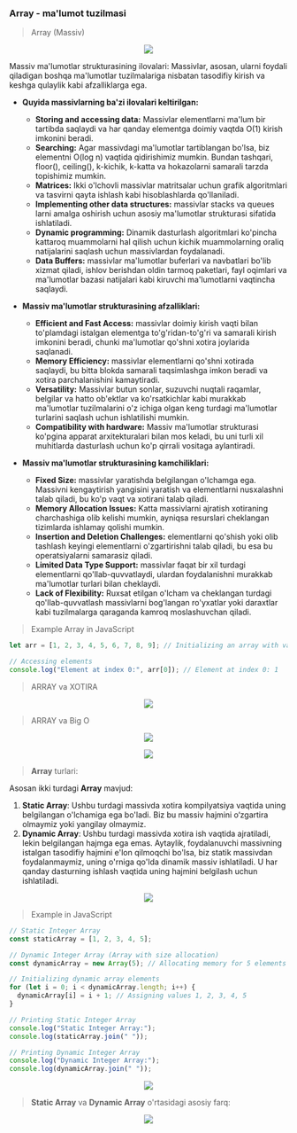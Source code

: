 ### Array - ma'lumot tuzilmasi

> Array (Massiv)

<p align="center">
<img src="../images/array.png">
</p>

Massiv ma'lumotlar strukturasining ilovalari:
Massivlar, asosan, ularni foydali qiladigan boshqa ma'lumotlar tuzilmalariga
nisbatan tasodifiy kirish va keshga qulaylik kabi afzalliklarga ega.

- **Quyida massivlarning ba'zi ilovalari keltirilgan:**

  - **Storing and accessing data:** Massivlar elementlarni ma'lum bir tartibda saqlaydi
    va har qanday elementga doimiy vaqtda O(1) kirish imkonini beradi.
  - **Searching:** Agar massivdagi ma'lumotlar tartiblangan bo'lsa, biz elementni O(log n)
    vaqtida qidirishimiz mumkin. Bundan tashqari, floor(), ceiling(), k-kichik, k-katta va
    hokazolarni samarali tarzda topishimiz mumkin.
  - **Matrices:** Ikki o'lchovli massivlar matritsalar uchun grafik algoritmlari va tasvirni
    qayta ishlash kabi hisoblashlarda qo'llaniladi.
  - **Implementing other data structures:** massivlar stacks va queues larni amalga oshirish
    uchun asosiy ma'lumotlar strukturasi sifatida ishlatiladi.
  - **Dynamic programming:** Dinamik dasturlash algoritmlari ko'pincha kattaroq muammolarni
    hal qilish uchun kichik muammolarning oraliq natijalarini saqlash uchun massivlardan foydalanadi.
  - **Data Buffers:** massivlar ma'lumotlar buferlari va navbatlari bo'lib xizmat qiladi,
    ishlov berishdan oldin tarmoq paketlari, fayl oqimlari va ma'lumotlar bazasi natijalari
    kabi kiruvchi ma'lumotlarni vaqtincha saqlaydi.

- **Massiv ma'lumotlar strukturasining afzalliklari:**

  - **Efficient and Fast Access:** massivlar doimiy kirish vaqti bilan to'plamdagi istalgan
    elementga to'g'ridan-to'g'ri va samarali kirish imkonini beradi, chunki ma'lumotlar qo'shni xotira joylarida saqlanadi.
  - **Memory Efficiency:** massivlar elementlarni qo'shni xotirada saqlaydi, bu bitta blokda
    samarali taqsimlashga imkon beradi va xotira parchalanishini kamaytiradi.
  - **Versatility:** Massivlar butun sonlar, suzuvchi nuqtali raqamlar, belgilar va hatto
    ob'ektlar va ko'rsatkichlar kabi murakkab ma'lumotlar tuzilmalarini o'z ichiga olgan
    keng turdagi ma'lumotlar turlarini saqlash uchun ishlatilishi mumkin.
  - **Compatibility with hardware:** Massiv ma'lumotlar strukturasi ko'pgina apparat arxitekturalari
    bilan mos keladi, bu uni turli xil muhitlarda dasturlash uchun ko'p qirrali vositaga aylantiradi.

- **Massiv ma'lumotlar strukturasining kamchiliklari:**
  - **Fixed Size:** massivlar yaratishda belgilangan o'lchamga ega. Massivni kengaytirish yangisini
    yaratish va elementlarni nusxalashni talab qiladi, bu ko'p vaqt va xotirani talab qiladi.
  - **Memory Allocation Issues:** Katta massivlarni ajratish xotiraning charchashiga olib kelishi mumkin,
    ayniqsa resurslari cheklangan tizimlarda ishlamay qolishi mumkin.
  - **Insertion and Deletion Challenges:** elementlarni qo'shish yoki olib tashlash keyingi elementlarni
    o'zgartirishni talab qiladi, bu esa bu operatsiyalarni samarasiz qiladi.
  - **Limited Data Type Support:** massivlar faqat bir xil turdagi elementlarni qo'llab-quvvatlaydi,
    ulardan foydalanishni murakkab ma'lumotlar turlari bilan cheklaydi.
  - **Lack of Flexibility:** Ruxsat etilgan o'lcham va cheklangan turdagi qo'llab-quvvatlash massivlarni
    bog'langan ro'yxatlar yoki daraxtlar kabi tuzilmalarga qaraganda kamroq moslashuvchan qiladi.

> Example Array in JavaScript

```js
let arr = [1, 2, 3, 4, 5, 6, 7, 8, 9]; // Initializing an array with values

// Accessing elements
console.log("Element at index 0:", arr[0]); // Element at index 0: 1
```

> ARRAY va XOTIRA

<p align="center">
<img src="../images/array-memory.webp">
</p>

> ARRAY va Big O

<p align="center">
<img src="../images/big-o-operations.webp">
</p>

<p align="center">
<img src="../images/big-o-method-type.png">
</p>

> **Array** turlari:

Asosan ikki turdagi **Array** mavjud:

1. **Static Array**: Ushbu turdagi massivda xotira kompilyatsiya vaqtida uning belgilangan o'lchamiga ega bo'ladi. Biz bu massiv hajmini o‘zgartira olmaymiz yoki yangilay olmaymiz.
2. **Dynamic Array**: Ushbu turdagi massivda xotira ish vaqtida ajratiladi, lekin belgilangan hajmga ega emas. Aytaylik, foydalanuvchi massivning istalgan tasodifiy hajmini e'lon qilmoqchi bo'lsa, biz statik massivdan foydalanmaymiz, uning o'rniga qo'lda dinamik massiv ishlatiladi. U har qanday dasturning ishlash vaqtida uning hajmini belgilash uchun ishlatiladi.

<p align="center">
<img src="../images/arrays-static.png">
</p>

> Example in JavaScript

```js
// Static Integer Array
const staticArray = [1, 2, 3, 4, 5];

// Dynamic Integer Array (Array with size allocation)
const dynamicArray = new Array(5); // Allocating memory for 5 elements

// Initializing dynamic array elements
for (let i = 0; i < dynamicArray.length; i++) {
  dynamicArray[i] = i + 1; // Assigning values 1, 2, 3, 4, 5
}

// Printing Static Integer Array
console.log("Static Integer Array:");
console.log(staticArray.join(" "));

// Printing Dynamic Integer Array
console.log("Dynamic Integer Array:");
console.log(dynamicArray.join(" "));
```

<p align="center">
<img src="../images/array-complexity.jpg">
</p>

> **Static Array** va **Dynamic Array** o'rtasidagi asosiy farq:

<p align="center">
<img src="../images/arrays-difference.jpg">
</p>

